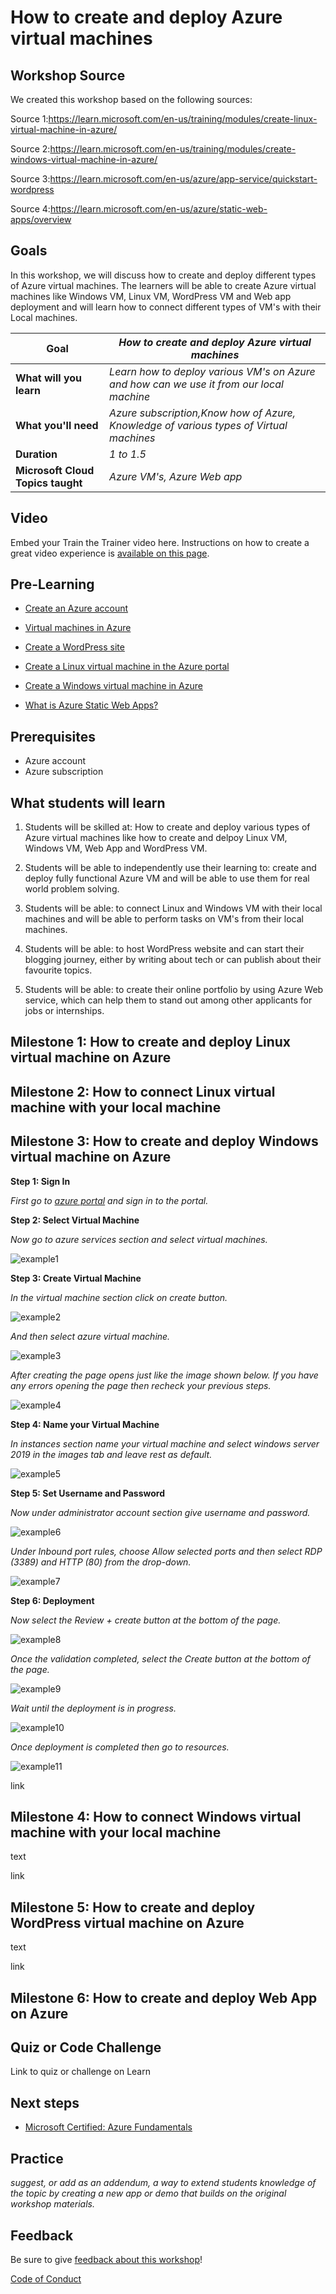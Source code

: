 # How to create and deploy Azure virtual machines

## Workshop Source 

We created this workshop based on the following sources:

Source 1:https://learn.microsoft.com/en-us/training/modules/create-linux-virtual-machine-in-azure/

Source 2:https://learn.microsoft.com/en-us/training/modules/create-windows-virtual-machine-in-azure/

Source 3:https://learn.microsoft.com/en-us/azure/app-service/quickstart-wordpress

Source 4:https://learn.microsoft.com/en-us/azure/static-web-apps/overview

## Goals

In this workshop, we will discuss how to create and deploy different types of Azure virtual machines. The learners will be able to create Azure virtual machines like Windows VM, Linux VM, WordPress VM and Web app deployment and will learn how to connect different types of VM's with their Local machines.

| **Goal**              | *How to create and deploy Azure virtual machines*                                    |
| ----------------------------- | --------------------------------------------------------------------- |
| **What will you learn**          | *Learn how to deploy various VM's on Azure and how can we use it from our local machine*                                        |
| **What you'll need**             | *Azure subscription,Know how of Azure, Knowledge of various types of Virtual machines* |
| **Duration**                     | *1 to 1.5*                                                                |
| **Microsoft Cloud Topics taught**| *Azure VM's, Azure Web app* |
 
                         
## Video

Embed your Train the Trainer video here. Instructions on how to create a great video experience is [available on this page](../video-guidance.md).

## Pre-Learning

- [Create an Azure account](https://learn.microsoft.com/en-us/training/modules/create-an-azure-account/)

- [Virtual machines in Azure](https://learn.microsoft.com/en-us/azure/virtual-machines/overview)

- [Create a WordPress site](https://learn.microsoft.com/en-us/azure/app-service/quickstart-wordpress)

- [Create a Linux virtual machine in the Azure portal](https://learn.microsoft.com/en-us/azure/virtual-machines/linux/quick-create-portal?tabs=ubuntu)

- [Create a Windows virtual machine in Azure](https://learn.microsoft.com/en-us/training/modules/create-windows-virtual-machine-in-azure/)

- [What is Azure Static Web Apps?](https://learn.microsoft.com/en-us/azure/static-web-apps/overview)

## Prerequisites

- Azure account
- Azure subscription

## What students will learn

1. Students will be skilled at: How to create and deploy various types of Azure virtual machines like how to create and delpoy Linux VM, Windows VM, Web App and WordPress VM.

2. Students will be able to independently use their learning to: create and deploy fully functional Azure VM and will be able to use them for real world problem solving.

3. Students will be able: to connect Linux and Windows VM with their local machines and will be able to perform tasks on VM's from their local machines.

4. Students will be able: to host WordPress website and can start their blogging journey, either by writing about tech or can publish about their favourite topics.

5. Students will be able: to create their online portfolio by using Azure Web service, which can help them to stand out among other applicants for jobs or internships.



## Milestone 1: How to create and deploy Linux virtual machine on Azure



## Milestone 2: How to connect Linux virtual machine with your local machine



## Milestone 3: How to create and deploy Windows virtual machine on Azure

**Step 1: Sign In**

*First go to [azure portal](https://portal.azure.com/) and sign in to the portal.*

**Step 2: Select Virtual Machine**

*Now go to azure services section and select virtual machines.*

![example1](https://github.com/Bazgha19/Azure-virtual-machines/blob/main/workshop/images/W1.png)

**Step 3: Create Virtual Machine**

*In the virtual machine section click on create button.*

![example2](https://github.com/Bazgha19/Azure-virtual-machines/blob/main/workshop/images/W2.png)

*And then select azure virtual machine.*

![example3](https://github.com/Bazgha19/Azure-virtual-machines/blob/main/workshop/images/W3.png)

*After creating the page opens just like the image shown below. If you have any errors opening the page then recheck your previous steps.*

![example4](https://github.com/Bazgha19/Azure-virtual-machines/blob/main/workshop/images/W4.png)

**Step 4: Name your Virtual Machine**

*In instances section name your virtual machine and select windows server 2019 in the images tab and leave rest as default.*

![example5](https://github.com/Bazgha19/Azure-virtual-machines/blob/main/workshop/images/W5.png)

**Step 5: Set Username and Password**

*Now under administrator account section give username and password.*

![example6](https://github.com/Bazgha19/Azure-virtual-machines/blob/main/workshop/images/W6.png)

*Under Inbound port rules, choose Allow selected ports and then select RDP (3389) and HTTP (80) from the drop-down.*

![example7](https://github.com/Bazgha19/Azure-virtual-machines/blob/main/workshop/images/W7.png)

**Step 6: Deployment**

*Now select the Review + create button at the bottom of the page.*

![example8](https://github.com/Bazgha19/Azure-virtual-machines/blob/main/workshop/images/W8.png)

*Once the validation completed, select the Create button at the bottom of the page.*

![example9](https://github.com/Bazgha19/Azure-virtual-machines/blob/main/workshop/images/W9.png)

*Wait until the deployment is in progress.*

![example10](https://github.com/Bazgha19/Azure-virtual-machines/blob/main/workshop/images/W10.png)

*Once deployment is completed then go to resources.*

![example11](https://github.com/Bazgha19/Azure-virtual-machines/blob/main/workshop/images/W11.png)

link

## Milestone 4: How to connect Windows virtual machine with your local machine

text

link

## Milestone 5: How to create and deploy WordPress virtual machine on Azure

text

link
## Milestone 6: How to create and deploy Web App on Azure

## Quiz or Code Challenge

Link to quiz or challenge on Learn

## Next steps

- [Microsoft Certified: Azure Fundamentals](https://learn.microsoft.com/en-us/certifications/azure-fundamentals/)

## Practice

*suggest, or add as an addendum, a way to extend students knowledge of the topic by creating a new app or demo that builds on the original workshop materials.*

## Feedback

Be sure to give [feedback about this workshop](https://forms.office.com/r/MdhJWMZthR)!

[Code of Conduct](../CODE_OF_CONDUCT.md)

